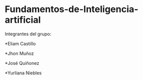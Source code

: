# Fundamentos-de-Inteligencia-artificial
Integrantes del grupo: 

*Eliam Castillo  

*Jhon Muñoz

*José Quiñonez

*Yurliana Niebles
